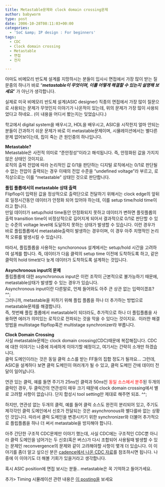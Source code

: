 ```yaml
---
title: Metastable문제와 clock domain crossing문제
author: babyworm
type: post
date: 2006-10-28T08:11:03+00:00
categories:
  - 'SoC &amp; IP design : For beginners'
tags:
  - CDC
  - Clock domain crossing
  - Metastable
  - 면접
  - 전자

---
```

아마도 비메모리 반도체 설계를 지망하시는 분들이 입사시 면접에서 가장 많이 받는 질문중의 하나가 바로 &#8220;**_metastable이 무엇이며, 이를 어떻게 해결할 수 있는지 설명해 보세요_**&#8221; 가 아닌가 생각합니다.

실제로 미국 비메모리 반도체 설계(ASIC designer) 직종의 면접에서 가장 많이 질문으로 사용되는 문제가 무엇인지 이야기가 나온적이 있는데, 위의 문제가 가장 많이 사용되었다고 하네요.. (이 내용을 어디서 봤는지는 잊었습니다.)

학교에서 digital system을 배우시고, HDL을 배우시고, ASIC을 시작한지 얼마 안되는 분들이 간과하기 쉬운 문제가 바로 이 metastable문제이며, 시뮬레이션에서는 별다른 문제 없어보이는데, 칩이 죽는 큰 원인중의 하나입니다.

**Metastable?**  
Metastable은 사전적 의미로 &#8220;준안정성&#8221;이라고 해석됩니다. 즉, 안정화된 값을 가지지 않은 상태인 것이지요.  
로직의 출력 전압에 따라 논리적인 값 0/1을 판단하는 디지털 로직에서는 0/1로 판단될 수 없는 전압이 출력되는 경우 이때의 전압 수준을 &#8220;undefined voltage&#8221;라 부르고, 로직상으로는 이를 &#8220;metastable&#8221; 상태인 것으로 판단합니다.

**플립 플롭에서의 metastable 상태 출력**  
Flipflop이 입력된 값을 정상적으로 출력단으로 전달하기 위해서는 clock edge의 앞뒤로 일정시간동안 데이터가 안정화 되어 있어야 하는데, 이를 setup time/hold time이라고 합니다.  
만일 데이터가 setup/hold time동안 안정화되지 못하고 데이터가 변하면 플릿플롭의 출력 transition time이 비정상적으로 길어지게 되어서 결과적으로 0/1로 판단할 수 있는 수준의 voltage level에 도달하지 못하는 상태가 발생할 수 있습니다. 이런 경우가 바로 플립플롭에서 metastable출력이 발생하는 경우이며, 이 경우 아주 치명적인 논리적 오류를 발생시킬 수 있습니다.

따라서, 플립플롭을 사용하는 synchoronous 설계에서는 setup/hold 시간을 고려하여 설계를 합니다. 즉, 데이터가 다음 클럭의 setup time 이전에 도착하도록 하고, 같은 클럭의 hold time보다 늦게 데이터가 도착하도록 설계하는 것입니다.

**Asynchronous input의 문제**  
플립플롭에 대한 asynchronous input은 이런 조작이 근본적으로 불가능하기 때문에, metastable상태가 발생할 수 있는 경우가 있습니다.  
Asynchronous input이란 다른말로, 언제 들어와도 아주 큰 상관 없는 입력이겠죠? ^^;  
그러니까, metastable을 피하기 위해 플립 플롭을 하나 더 추가하는 방법으로 metastable문제를 해결합니다.  
즉, 첫번째 플립 플롭에서 metastable이 되더라도, 추가적으로 하나 더 플립플롭을 사용하면 에러가 의미있는 로직으로 전파되는 것을 막을 수 있다는 것이지요.  이러한 해결방법을 multistage flipflop혹은 multistage synchronizer라 부릅니다.

**Clock Domain Crossing**  
사실 metastable문제는 clock domain crossing(CDC)때문에 복잡해집니다. CDC에 대한 이야기는 나중에 자세하게 이야기할 예정이고, 여기서는 간략히 소개만 하겠습니다.  
클럭 도메인이라는 것은 동일 클럭 소스를 받는 FF들의 집합 정도가 될까요&#8230; 그런데, ASIC을 설계하다 보면 클럭 도메인이 여러개가 될 수 있고, 클럭 도메인 간에 데이터 전달이 일어납니다.

연관 있는 클럭, 예를 들면 주기가 25ns인 클럭과 50ns인 <span style="color: #ff0000;">동일 소스에서 분주</span>된 두개의 클럭인 경우, 두 클럭간의 연관성이 매우 크기 때문에 clock domain crossing에서 별로 고려할 사항이 없습니다. 단지 합성시 tool setting만 제대로 해주면 되죠. ^^;

하지만, 연관성 없는 두개의 클럭, 예를 들어 클럭 소스도 완전히 분리되어 있고, 주기도 제각각인 클럭 도메인에서 신호가 전달되는 것은 asynchronous와 별다를바 없는 상황인 것입니다. 따라서 클럭 도메인을 변경시키기 위한 synchronizer와 더불어 추가적으로 플립플롭을 하나 더 써서 metastable을 방지해야 합니다.

아주 간단한 구조적 CDC문제만 이야기 했는데, 사실 CDC에는 구조적인 CDC뿐 아니라 클럭 도메인을 넘어가는 두 신호(혹은 버스)가 다시 조합되어 사용될때 발생할 수 있는 문제인 reconvergence의 문제와 같이 고려해야할 사항이 몇개 더 있습니다. 이 이야기를 좀더 알고 싶으신 분은 [cadence에서 나온 CDC 자료][1]를 참조하시면 됩니다. 나중에 이 이야기도 더 해볼 기회가 있을거라고 생각합니다.

혹시 ASIC position에 면접 보시는 분들.. metastable은 꼭 기억하고 들어가세요.

추가> Timing 시뮬레이션 관련 내용은 [이 posting을][2] 보세요

 [1]: http://www.cadence.com/whitepapers/cdc_wp.pdf
 [2]: http://babyworm.net/wordpress/?p=1345

